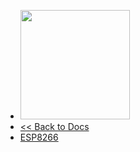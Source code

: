 <!-- docs/_sidebar.md -->

* <img src="/newdocs/logo_antares.svg" width="175">
* [<< Back to Docs](/en/example)
* [ESP8266](/en/examples/esp8266/index.md)

